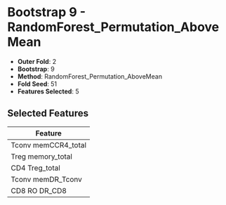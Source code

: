 # Bootstrap 9 - RandomForest_Permutation_AboveMean

- **Outer Fold**: 2
- **Bootstrap**: 9
- **Method**: RandomForest_Permutation_AboveMean
- **Fold Seed**: 51
- **Features Selected**: 5

## Selected Features

| Feature |
|---------|
| Tconv memCCR4_total |
| Treg memory_total |
| CD4 Treg_total |
| Tconv memDR_Tconv |
| CD8 RO DR_CD8 |
